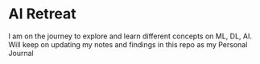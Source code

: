 # AI Retreat
I am on the journey to explore and learn different concepts on ML, DL, AI. Will keep on updating my notes and findings in this repo as my Personal Journal 
